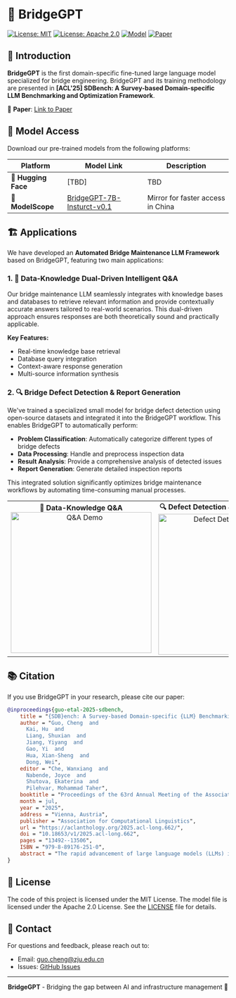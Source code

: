 # 🌉 BridgeGPT

[![License: MIT](https://img.shields.io/badge/Code-MIT-yellow.svg)](https://opensource.org/licenses/MIT)
[![License: Apache 2.0](https://img.shields.io/badge/Model-Apache%202.0-green.svg)](https://www.apache.org/licenses/LICENSE-2.0)
[![Model](https://img.shields.io/badge/Model-BridgeGPT-blue)](https://github.com/guocheng519/BridgeGPT)
[![Paper](https://img.shields.io/badge/Paper-ACL'25-red)](https://aclanthology.org/2025.acl-long.662.pdf)

## 📖 Introduction

**BridgeGPT** is the first domain-specific fine-tuned large language model specialized for bridge engineering. BridgeGPT and its training methodology are presented in **[ACL'25] SDBench: A Survey-based Domain-specific LLM Benchmarking and Optimization Framework**.

📄 **Paper**: [Link to Paper](https://aclanthology.org/2025.acl-long.662.pdf)

## 🚀 Model Access

Download our pre-trained models from the following platforms:

| Platform | Model Link | Description |
|----------|------------|-------------|
| 🤗 **Hugging Face** | [TBD] | TBD |
| 🔧 **ModelScope** | [BridgeGPT-7B-Insturct-v0.1](https://www.modelscope.cn/models/citrus519/BridgeGPT-7B-Instruct-v0.1) | Mirror for faster access in China |

## 🏗️ Applications

We have developed an **Automated Bridge Maintenance LLM Framework** based on BridgeGPT, featuring two main applications:

### 1. 🤖 Data-Knowledge Dual-Driven Intelligent Q&A


Our bridge maintenance LLM seamlessly integrates with knowledge bases and databases to retrieve relevant information and provide contextually accurate answers tailored to real-world scenarios. This dual-driven approach ensures responses are both theoretically sound and practically applicable.

**Key Features:**
- Real-time knowledge base retrieval
- Database query integration
- Context-aware response generation
- Multi-source information synthesis

### 2. 🔍 Bridge Defect Detection & Report Generation



We've trained a specialized small model for bridge defect detection using open-source datasets and integrated it into the BridgeGPT workflow. This enables BridgeGPT to automatically perform:

- **Problem Classification**: Automatically categorize different types of bridge defects
- **Data Processing**: Handle and preprocess inspection data
- **Result Analysis**: Provide a comprehensive analysis of detected issues
- **Report Generation**: Generate detailed inspection reports

This integrated solution significantly optimizes bridge maintenance workflows by automating time-consuming manual processes.


<table>
<tr>
<td width="50%" align="center">
  <b>🤖 Data-Knowledge Q&A </b><br>
  <img src="/BridgeGPT_QA_demo.gif" width="320" alt="Q&A Demo">
</td>
<td width="50%" align="center">
  <b>🔍 Defect Detection & Report Generation</b><br>
  <img src="/BridgeGPT_M_demo.gif" width="320" alt="Defect Detection Demo">
</td>
</tr>
</table>

## 📚 Citation

If you use BridgeGPT in your research, please cite our paper:

```bibtex
@inproceedings{guo-etal-2025-sdbench,
    title = "{SDB}ench: A Survey-based Domain-specific {LLM} Benchmarking and Optimization Framework",
    author = "Guo, Cheng  and
      Kai, Hu  and
      Liang, Shuxian  and
      Jiang, Yiyang  and
      Gao, Yi  and
      Hua, Xian-Sheng  and
      Dong, Wei",
    editor = "Che, Wanxiang  and
      Nabende, Joyce  and
      Shutova, Ekaterina  and
      Pilehvar, Mohammad Taher",
    booktitle = "Proceedings of the 63rd Annual Meeting of the Association for Computational Linguistics (Volume 1: Long Papers)",
    month = jul,
    year = "2025",
    address = "Vienna, Austria",
    publisher = "Association for Computational Linguistics",
    url = "https://aclanthology.org/2025.acl-long.662/",
    doi = "10.18653/v1/2025.acl-long.662",
    pages = "13492--13506",
    ISBN = "979-8-89176-251-0",
    abstract = "The rapid advancement of large language models (LLMs) in recent years has made it feasible to establish domain-specific LLMs for specialized fields. However, in practical development, acquiring domain-specific knowledge often requires a significant amount of professional expert manpower. Moreover, even when domain-specific data is available, the lack of a unified methodology for benchmark dataset establishment often results in uneven data distribution. This imbalance can lead to an inaccurate assessment of the true model capabilities during the evaluation of domain-specific LLMs. To address these challenges, we introduce **SDBench**, a generic framework for generating evaluation datasets for domain-specific LLMs. This method is also applicable for establishing the LLM instruction datasets. It significantly reduces the reliance on expert manpower while ensuring that the collected data is uniformly distributed. To validate the effectiveness of this framework, we also present the **BridgeBench**, a novel benchmark for bridge engineering knowledge, and the **BridgeGPT**, the first LLM specialized in bridge engineering, which can solve bridge engineering tasks."
}
```


## 📄 License

The code of this project is licensed under the MIT License.
The model file is licensed under the Apache 2.0 License. 
See the [LICENSE](LICENSE) file for details.

## 📧 Contact

For questions and feedback, please reach out to:
- Email: guo.cheng@zju.edu.cn
- Issues: [GitHub Issues](https://github.com/guocheng519/BridgeGPT/issues)

---

<p align="center">
  <b>BridgeGPT</b> - Bridging the gap between AI and infrastructure management 🌉
</p>
